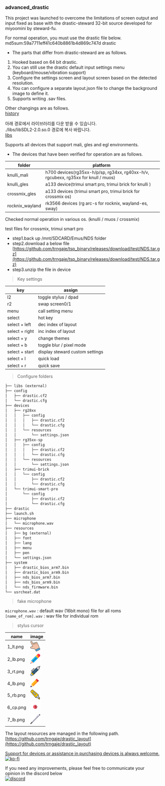 ### advanced_drastic

This project was launched to overcome the limitations of screen output and input fixed as base with the drastic-steward 32-bit source developed for miyoomini by steward-fu.

For normal operation, you must use the drastic file below.<br>
md5sum:59a7711eff41c640b8861b4d869c747d  drastic<br>

- The parts that differ from drastic-steward are as follows.

1. Hooked based on 64 bit drastic.
2. You can still use the drastic default input settings menu (keyboard/mouse/vibration support)
3. Configure the settings screen and layout screen based on the detected resolution.
4. You can configure a separate layout.json file to change the background image to define it.
5. Supports writing .sav files.

Other changings are as follows.<br>
[history](history.md)

아래 경로에서 라이브러리를 다운 받을 수 있습니다.<br>
./libs/libSDL2-2.0.so.0 경로에 복사 바랍니다. <br>
[libs](https://github.com/trngaje/advanced_drastic/releases/tag/libs)

Supports all devices that support mali, gles and egl environments.

- The devices that have been verified for operation are as follows.<br>

folder | platform
-------| -------------
knulli_mali | h700 devices(rg35xx-h/p/sp, rg34xx, rg40xx-h/v, rgcubexx, rg35xx for knull / muos)
knulli_gles | a133 device(trimui smart pro, trimui brick for knulli )
crossmix_gles | a133 devices (trimui smart pro, trimui brick for crossmix os)
rocknix_wayland | rk3566 devices (rg arc-s for rocknix, wayland-es, sway)

Checked normal operation in various os. (knulli / muos / crossmix)

test files for crossmix, trimui smart pro <br>
- step1.back up /mnt/SDCARD/Emus/NDS folder
- step2.download a below file
[https://github.com/trngaje/tsp_binary/releases/download/test/NDS.tar.gz](https://github.com/trngaje/tsp_binary/releases/download/test/NDS.tar.gz)
- step3.unzip the file in device

>Key settings

key | assign
---------------|--------
l2 | toggle stylus / dpad
r2 | swap screen0/1
menu | call setting menu
select | hot key
select + left | dec index of layout
select + right | inc index of layout
select + y | change themes
select + b | toggle blur / pixel mode
select + start | display steward custom settings
select + l | quick load
select + r | quick save


> Configure folders
~~~
├── libs (external)
├── config
│   ├── drastic.cf2
│   └── drastic.cfg
├── devices
│   ├── rg28xx
│   │   ├── config
│   │   │   ├── drastic.cf2
│   │   │   └── drastic.cfg
│   │   └── resources
│   │       └── settings.json
│   ├── rg35xx-sp
│   │   ├── config
│   │   │   ├── drastic.cf2
│   │   │   └── drastic.cfg
│   │   └── resources
│   │       └── settings.json
│   ├── trimui-brick
│   │   └── config
│   │       ├── drastic.cf2
│   │       └── drastic.cfg
│   └── trimui-smart-pro
│       └── config
│           ├── drastic.cf2
│           └── drastic.cfg
├── drastic
├── launch.sh
├── microphone
│   └── microphone.wav
├── resources
│   ├── bg (external)
│   ├── font
│   ├── lang
│   ├── menu
│   ├── pen
│   └── settings.json
├── system
│   ├── drastic_bios_arm7.bin
│   ├── drastic_bios_arm9.bin
│   ├── nds_bios_arm7.bin
│   ├── nds_bios_arm9.bin
│   └── nds_firmware.bin
└── usrcheat.dat
~~~

> fake microphone

`microphone.wav` : default wav (16bit mono) file for all roms <br>
`[name_of_rom].wav` : wav file for individual rom <br>

> stylus cursor

name| image
-----|-----
1_lt.png | ![](resources/pen/1_lt.png)
2_lb.png | ![](resources/pen/2_lb.png)
3_rt.png |  ![](resources/pen/3_rt.png)
4_lb.png |  ![](resources/pen/4_lb.png)
5_rb.png |  ![](resources/pen/5_rb.png)
6_cp.png |  ![](resources/pen/6_cp.png)
7_lb.png |  ![](resources/pen/7_lb.png)

The layout resources are managed in the following path.<br>
[https://github.com/trngaje/drastic_layout](https://github.com/trngaje/drastic_layout)

[Support for devices or assistance in purchasing devices is always welcome.](https://ko-fi.com/trngaje) <br>
[![ko-fi](https://ko-fi.com/img/githubbutton_sm.svg)](https://ko-fi.com/G2G5DV6J4)

If you need any improvements, please feel free to communicate your opinion in the discord below <br>
[<img src="https://cdn.prod.website-files.com/6257adef93867e50d84d30e2/636e0b5061df29d55a92d945_full_logo_blurple_RGB.svg" alt="discord" width="150">](https://discord.gg/ymh4mdJVad)
